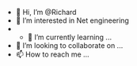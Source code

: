 - 👋 Hi, I’m @Richard
- 👀 I’m interested in Net engineering
- - 🌱 I’m currently learning ...
- 💞️ I’m looking to collaborate on ...
- 📫 How to reach me ...

<!---
mr-Githinji/mr-Githinji is a ✨ special ✨ repository because its `README.md` (this file) appears on your GitHub profile.
You can click the Preview link to take a look at your changes.
--->
